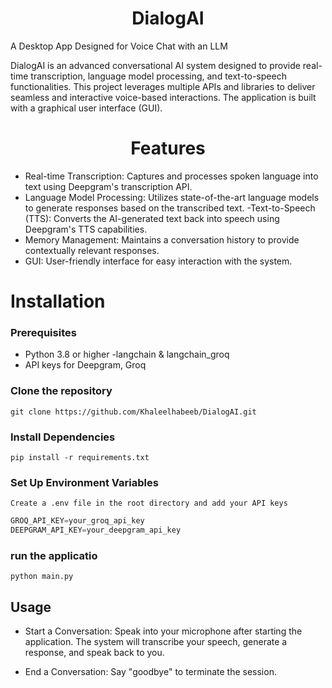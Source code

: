 # <h1 align="center"> DialogAI </h1>
A Desktop App Designed for Voice Chat with an LLM

DialogAI is an advanced conversational AI system designed to provide real-time transcription, language model processing, and text-to-speech functionalities. This project leverages multiple APIs and libraries to deliver seamless and interactive voice-based interactions. The application is built with a graphical user interface (GUI).

# <h1 align="center"> Features </h1>

- Real-time Transcription: Captures and processes spoken language into text using Deepgram's transcription API.
- Language Model Processing: Utilizes state-of-the-art language models to generate responses based on the transcribed  text.
-Text-to-Speech (TTS): Converts the AI-generated text back into speech using Deepgram's TTS capabilities.
- Memory Management: Maintains a conversation history to provide contextually relevant responses.
- GUI: User-friendly interface for easy interaction with the system.

# Installation

### Prerequisites

- Python 3.8 or higher
-langchain & langchain_groq
- API keys for Deepgram, Groq

### Clone the repository 

``` git clone https://github.com/Khaleelhabeeb/DialogAI.git  ```

### Install Dependencies

``` pip install -r requirements.txt ```

### Set Up Environment Variables

``` Create a .env file in the root directory and add your API keys ```

```python
GROQ_API_KEY=your_groq_api_key
DEEPGRAM_API_KEY=your_deepgram_api_key
```

### run the applicatio

``` python main.py ```

## Usage

- Start a Conversation: Speak into your microphone after starting the application. The system will transcribe your speech, generate a response, and speak back to you.

- End a Conversation: Say "goodbye" to terminate the session.




